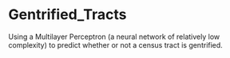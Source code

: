 # Gentrified_Tracts
Using a Multilayer Perceptron (a neural network of relatively low complexity) to predict whether or not a census tract is gentrified.
